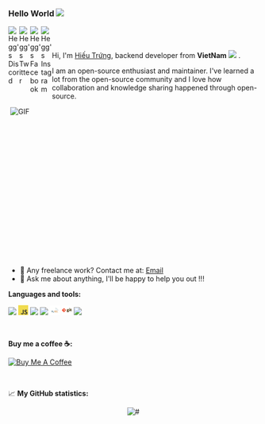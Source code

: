 ### Hello World <img src="https://media.giphy.com/media/hvRJCLFzcasrR4ia7z/giphy.gif" width="25px">
<a href="https://discord.gg/XVJQuxB4">
  <img align="left" alt="Hegg's Discord" width="22px" src="https://raw.githubusercontent.com/peterthehan/peterthehan/master/assets/discord.svg" />
</a>
<a href="https://twitter.com/donghuuhieu137">
  <img align="left" alt="Hegg's Twitter" width="22px" src="https://raw.githubusercontent.com/peterthehan/peterthehan/master/assets/twitter.svg" />
</a>
<a href="https://www.facebook.com/profile.php?id=100009130705198">
  <img align="left" alt="Hegg's Facebook" width="22px" src="https://upload.wikimedia.org/wikipedia/commons/f/fb/Facebook_icon_2013.svg" />
</a>
<a href="https://www.instagram.com/dhh_137/">
  <img align="left" alt="Hegg's Instagram" width="22px" src="https://upload.wikimedia.org/wikipedia/commons/e/e7/Instagram_logo_2016.svg" />
</a>

<br /> <br />

Hi, I'm [Hiếu Trứng](https://www.facebook.com/profile.php?id=100009130705198), backend developer from **VietNam** 
<img src="https://upload.wikimedia.org/wikipedia/commons/2/21/Flag_of_Vietnam.svg" width="28" /> .

I am an open-source enthusiast and maintainer. I've learned a lot from the open-source community and I love how collaboration and knowledge sharing happened through open-source.


<img align="right" alt="GIF" src="https://github.com/abhisheknaiidu/abhisheknaiidu/blob/master/code.gif?raw=true" width="500" height="320" />
  
- 💼 Any freelance work? Contact me at: [Email](donghuuhieu137@gmail.com)
- 💬 Ask me about anything, I'll be happy to help you out !!!

**Languages and tools:** 

<code><img height="20" src="https://cdn.worldvectorlogo.com/logos/java.svg"></code>
<code><img height="20" src="https://raw.githubusercontent.com/github/explore/80688e429a7d4ef2fca1e82350fe8e3517d3494d/topics/javascript/javascript.png"></code>
<code><img height="20" src="https://cdn.worldvectorlogo.com/logos/typescript.svg"></code>
<code><img height="20" src="https://openwhisk.apache.org/images/runtimes/icon-docker-notext-color.svg"></code>
<code><img height="20" src="https://raw.githubusercontent.com/github/explore/80688e429a7d4ef2fca1e82350fe8e3517d3494d/topics/mysql/mysql.png"></code>
<code><img height="20" src="https://raw.githubusercontent.com/github/explore/80688e429a7d4ef2fca1e82350fe8e3517d3494d/topics/git/git.png"></code>
<code><img height="20" src="https://cdn.worldvectorlogo.com/logos/nginx-1.svg"></code>


<!-- 
<code><img height="20" src="https://raw.githubusercontent.com/github/explore/80688e429a7d4ef2fca1e82350fe8e3517d3494d/topics/nodejs/nodejs.png"></code>
<code><img height="20" src="https://raw.githubusercontent.com/github/explore/80688e429a7d4ef2fca1e82350fe8e3517d3494d/topics/python/python.png"></code>
<code><img height="20" src="https://raw.githubusercontent.com/github/explore/80688e429a7d4ef2fca1e82350fe8e3517d3494d/topics/react/react.png"></code>
-->

<br />

**Buy me a coffee ☕:**

<a href="#" target="_blank"><img src="https://cdn.buymeacoffee.com/buttons/v2/default-red.png" alt="Buy Me A Coffee" width="260" ></a>

<br />

📈 **My GitHub statistics:**

<p align="center"> <img src="https://github-readme-stats.vercel.app/api?username=donghuuhieu137&show_icons=true&theme=gotham" alt="#" />




